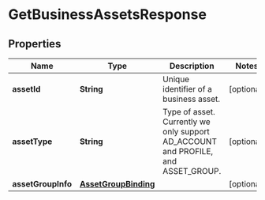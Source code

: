 

# GetBusinessAssetsResponse

## Properties

Name | Type | Description | Notes
------------ | ------------- | ------------- | -------------
**assetId** | **String** | Unique identifier of a business asset. |  [optional]
**assetType** | **String** | Type of asset. Currently we only support AD_ACCOUNT and PROFILE, and ASSET_GROUP. |  [optional]
**assetGroupInfo** | [**AssetGroupBinding**](AssetGroupBinding.md) |  |  [optional]




